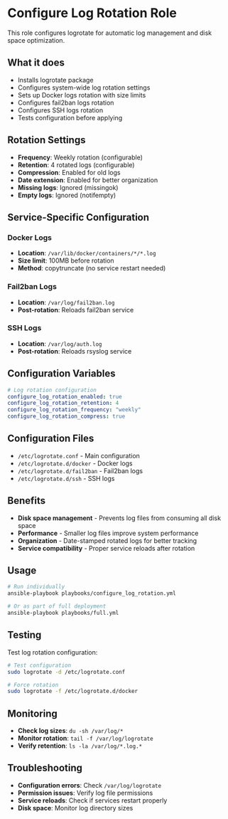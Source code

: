 # Configure Log Rotation Role

This role configures logrotate for automatic log management and disk space optimization.

## What it does

- Installs logrotate package
- Configures system-wide log rotation settings
- Sets up Docker logs rotation with size limits
- Configures fail2ban logs rotation
- Configures SSH logs rotation
- Tests configuration before applying

## Rotation Settings

- **Frequency**: Weekly rotation (configurable)
- **Retention**: 4 rotated logs (configurable)
- **Compression**: Enabled for old logs
- **Date extension**: Enabled for better organization
- **Missing logs**: Ignored (missingok)
- **Empty logs**: Ignored (notifempty)

## Service-Specific Configuration

### Docker Logs

- **Location**: `/var/lib/docker/containers/*/*.log`
- **Size limit**: 100MB before rotation
- **Method**: copytruncate (no service restart needed)

### Fail2ban Logs

- **Location**: `/var/log/fail2ban.log`
- **Post-rotation**: Reloads fail2ban service

### SSH Logs

- **Location**: `/var/log/auth.log`
- **Post-rotation**: Reloads rsyslog service

## Configuration Variables

```yaml
# Log rotation configuration
configure_log_rotation_enabled: true
configure_log_rotation_retention: 4
configure_log_rotation_frequency: "weekly"
configure_log_rotation_compress: true
```

## Configuration Files

- `/etc/logrotate.conf` - Main configuration
- `/etc/logrotate.d/docker` - Docker logs
- `/etc/logrotate.d/fail2ban` - Fail2ban logs
- `/etc/logrotate.d/ssh` - SSH logs

## Benefits

- **Disk space management** - Prevents log files from consuming all disk space
- **Performance** - Smaller log files improve system performance
- **Organization** - Date-stamped rotated logs for better tracking
- **Service compatibility** - Proper service reloads after rotation

## Usage

```bash
# Run individually
ansible-playbook playbooks/configure_log_rotation.yml

# Or as part of full deployment
ansible-playbook playbooks/full.yml
```

## Testing

Test log rotation configuration:

```bash
# Test configuration
sudo logrotate -d /etc/logrotate.conf

# Force rotation
sudo logrotate -f /etc/logrotate.d/docker
```

## Monitoring

- **Check log sizes**: `du -sh /var/log/*`
- **Monitor rotation**: `tail -f /var/log/logrotate`
- **Verify retention**: `ls -la /var/log/*.log.*`

## Troubleshooting

- **Configuration errors**: Check `/var/log/logrotate`
- **Permission issues**: Verify log file permissions
- **Service reloads**: Check if services restart properly
- **Disk space**: Monitor log directory sizes
